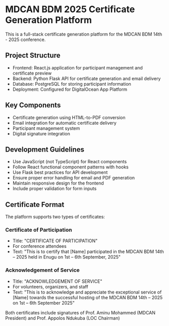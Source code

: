 <!-- Use this file to provide workspace-specific custom instructions to Copilot. For more details, visit https://code.visualstudio.com/docs/copilot/copilot-customization#_use-a-githubcopilotinstructionsmd-file -->

# MDCAN BDM 2025 Certificate Generation Platform

This is a full-stack certificate generation platform for the MDCAN BDM 14th - 2025 conference.

## Project Structure
- Frontend: React.js application for participant management and certificate preview
- Backend: Python Flask API for certificate generation and email delivery
- Database: PostgreSQL for storing participant information
- Deployment: Configured for DigitalOcean App Platform

## Key Components
- Certificate generation using HTML-to-PDF conversion
- Email integration for automatic certificate delivery  
- Participant management system
- Digital signature integration

## Development Guidelines
- Use JavaScript (not TypeScript) for React components
- Follow React functional component patterns with hooks
- Use Flask best practices for API development
- Ensure proper error handling for email and PDF generation
- Maintain responsive design for the frontend
- Include proper validation for form inputs

## Certificate Format
The platform supports two types of certificates:

### Certificate of Participation
- Title: "CERTIFICATE OF PARTICIPATION"
- For conference attendees
- Text: "This is to certify that [Name] participated in the MDCAN BDM 14th – 2025 held in Enugu on 1st – 6th September, 2025"

### Acknowledgement of Service
- Title: "ACKNOWLEDGEMENT OF SERVICE"  
- For volunteers, organizers, and staff
- Text: "This is to acknowledge and appreciate the exceptional service of [Name] towards the successful hosting of the MDCAN BDM 14th – 2025 on 1st – 6th September 2025"

Both certificates include signatures of Prof. Aminu Mohammed (MDCAN President) and Prof. Appolos Ndukuba (LOC Chairman)

